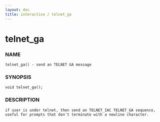 ```yaml
---
layout: doc
title: interactive / telnet_ga
---
```

# telnet_ga

### NAME

    telnet_ga() - send an TELNET GA message

### SYNOPSIS

    void telnet_ga();

### DESCRIPTION

    if user is under telnet, then send an TELNET_IAC TELNET_GA sequence,
    useful for prompts that don't terminate with a newline character.
